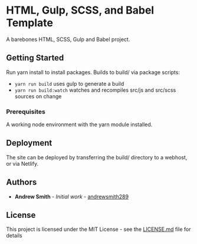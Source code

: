 # HTML, Gulp, SCSS, and Babel Template

A barebones HTML, SCSS, Gulp and Babel project.

## Getting Started

Run yarn install to install packages.
Builds to build/ via package scripts:

- `yarn run build` uses gulp to generate a build
- `yarn run build:watch` watches and recompiles src/js and src/scss sources on change

### Prerequisites

A working node environment with the yarn module installed.

## Deployment

The site can be deployed by transferring the build/ directory to a webhost, or via Netlify.

## Authors

- **Andrew Smith** - _Initial work_ - [andrewsmith289](https://github.com/andrewsmith289)

## License

This project is licensed under the MIT License - see the [LICENSE.md](LICENSE.md) file for details
